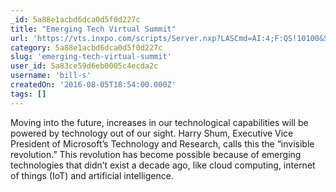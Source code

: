```yaml
---
_id: 5a88e1acbd6dca0d5f0d227c
title: "Emerging Tech Virtual Summit"
url: 'https://vts.inxpo.com/scripts/Server.nxp?LASCmd=AI:4;F:QS!10100&ShowKey=33380'
category: 5a88e1acbd6dca0d5f0d227c
slug: 'emerging-tech-virtual-summit'
user_id: 5a83ce59d6eb0005c4ecda2c
username: 'bill-s'
createdOn: '2016-08-05T18:54:00.000Z'
tags: []
---
```


Moving into the future, increases in our technological capabilities will be powered by technology out of our sight. Harry Shum, Executive Vice President of Microsoft’s Technology and Research, calls this the “invisible revolution.” This revolution has become possible because of emerging technologies that didn’t exist a decade ago, like cloud computing, internet of things (IoT) and artificial intelligence.
